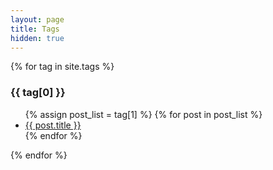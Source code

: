 ```yaml
---
layout: page
title: Tags
hidden: true
---
```



{% for tag in site.tags %}
  <h3 id="{{ tag[0] }}-ref">{{ tag[0] }}</h3>
  <ul>
    {% assign post_list = tag[1] %}
    {% for post in post_list %}
         <li><a href="{{ post.url }}">{{ post.title }}</a></li>
    {% endfor %}
  </ul>
{% endfor %}
